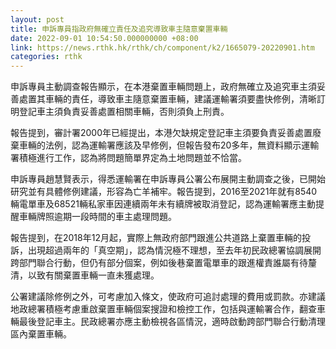 ```yaml
---
layout: post
title: 申訴專員指政府無確立責任及追究導致車主隨意棄置車輛
date: 2022-09-01 10:54:50.000000000 +08:00
link: https://news.rthk.hk/rthk/ch/component/k2/1665079-20220901.htm
categories: rthk
---
```


申訴專員主動調查報告顯示，在本港棄置車輛問題上，政府無確立及追究車主須妥善處置其車輛的責任，導致車主隨意棄置車輛，建議運輸署須要盡快修例，清晰訂明登記車主須負責妥善處置相關車輛，否則須負上刑責。

報告提到，審計署2000年已經提出，本港欠缺規定登記車主須要負責妥善處置廢棄車輛的法例，認為運輸署應該及早修例，但報告發布20多年，無資料顯示運輸署積極進行工作，認為將問題簡單界定為土地問題並不恰當。

申訴專員趙慧賢表示，得悉運輸署在申訴專員公署公布展開主動調查之後，已開始研究並有具體修例建議，形容為亡羊補牢。報告提到，2016至2021年就有8540輛電單車及68521輛私家車因連續兩年未有續牌被取消登記，認為運輸署應主動提醒車輛牌照逾期一段時間的車主處理問題。

報告提到，在2018年12月起，實際上無政府部門跟進公共道路上棄置車輛的投訴，出現超過兩年的「真空期」，認為情況極不理想，至去年初民政總署協調展開跨部門聯合行動，但仍有部分個案，例如後巷棄置電單車的跟進權責誰屬有待釐清，以致有關棄置車輛一直未獲處理。

公署建議除修例之外，可考慮加入條文，使政府可追討處理的費用或罰款。亦建議地政總署積極考慮重啟棄置車輛個案搜證和檢控工作，包括與運輸署合作，翻查車輛最後登記車主。民政總署亦應主動檢視各區情況，適時啟動跨部門聯合行動清理區內棄置車輛。
